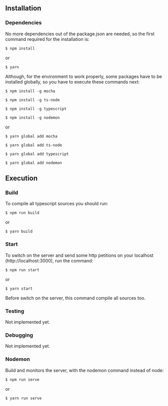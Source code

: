 ## Installation

### Dependencies

No more dependencies out of the package.json are needed, so the first command required for the installation is:

    $ npm install

or 

    $ yarn

Although, for the environment to work properly, some packages have to be installed globally, so you have to execute these commands next:

    $ npm install -g mocha

    $ npm install -g ts-node

    $ npm install -g typescript

    $ npm install -g nodemon

or

    $ yarn global add mocha

    $ yarn global add ts-node

    $ yarn global add typescript

    $ yarn global add nodemon

## Execution

### Build

To compile all typescript sources you should run:

    $ npm run build

or 

    $ yarn build

### Start

To switch on the server and send some http petitions on your localhost (http://localhost:3000), run the command:

    $ npm run start

or

    $ yarn start

Before switch on the server, this command compile all sources too.


### Testing

Not implemented yet.

### Debugging

Not implemented yet.

### Nodemon

Build and monitors the server, with the nodemon command instead of node:

    $ npm run serve

or

    $ yarn run serve
